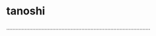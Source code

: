 # tanoshi
..............................................................................................